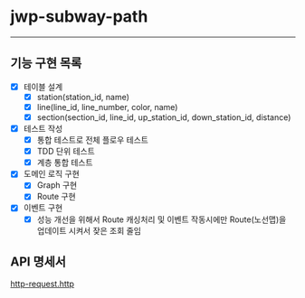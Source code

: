 # jwp-subway-path

---

## 기능 구현 목록

- [x] 테이블 설계
    - [x] station(station_id, name)
    - [x] line(line_id, line_number, color, name)
    - [x] section(section_id, line_id, up_station_id, down_station_id, distance)

- [x] 테스트 작성
    - [x] 통합 테스트로 전체 플로우 테스트
    - [x] TDD 단위 테스트
    - [x] 계층 통합 테스트

- [x] 도메인 로직 구현
    - [x] Graph 구현
    - [x] Route 구현

- [x] 이벤트 구현
  - [x] 성능 개선을 위해서 Route 캐싱처리 및 이벤트 작동시에만 Route(노선맵)을 업데이트 시켜서 잦은 조회 줄임

## API 명세서
[http-request.http](http-request.http)
